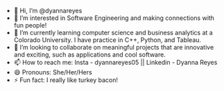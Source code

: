 - 👋 Hi, I’m @dyannareyes
- 👀 I’m interested in Software Engineering and making connections with fun people!
- 🌱 I’m currently learning computer science and business analytics at a Colorado University. I have practice in C++, Python, and Tableau.
- 💞️ I’m looking to collaborate on meaningful projects that are innovative and exciting, such as applications and cool software.
- 📫 How to reach me: Insta - dyannareyes05 || Linkedin - Dyanna Reyes 
- 😄 Pronouns: She/Her/Hers
- ⚡ Fun fact: I really like turkey bacon!

<!---
dyannareyes/dyannareyes is a ✨ special ✨ repository because its `README.md` (this file) appears on your GitHub profile.
You can click the Preview link to take a look at your changes.
--->
